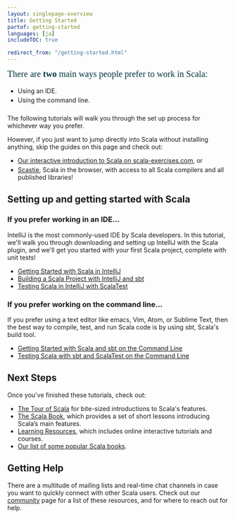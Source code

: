 ```yaml
---
layout: singlepage-overview
title: Getting Started
partof: getting-started
languages: [ja]
includeTOC: true

redirect_from: "/getting-started.html"
---
```


<div style="font-size: 1.25rem; color: #073642; font-weight: 400; font-family: 'Roboto Slab', serif; margin-bottom: 18px;"> There are <strong>two</strong> main ways people prefer to work in Scala:</div>

<ul style="margin-bottom: 24px;">
  <li style="margin-bottom: 4px;">Using an IDE.</li>
  <li style="margin-bottom: 4px;">Using the command line.</li>
</ul>


The following tutorials will walk you through the set up process for whichever way
you prefer.

However, if you just want to jump directly into Scala without installing anything, skip the guides on this page and check out:

<ul style="margin-bottom: 24px;">
  <li style="margin-bottom: 4px;"><a href="https://www.scala-exercises.org/scala_tutorial/terms_and_types">Our interactive introduction to Scala on scala-exercises.com</a>, or</li>
  <li style="margin-bottom: 4px;"><a href="https://scastie.scala-lang.org/">Scastie</a>, Scala in the browser, with access to all Scala compilers and all published libraries!</li>
</ul>

## Setting up and getting started with Scala

### If you prefer working in an IDE...

IntelliJ is the most commonly-used IDE by Scala developers. In this tutorial,
we'll walk you through downloading and setting up IntelliJ with the Scala
plugin, and we'll get you started with your first Scala project, complete with
unit tests!

* [Getting Started with Scala in IntelliJ](/getting-started/intellij-track/getting-started-with-scala-in-intellij.html)
* [Building a Scala Project with IntelliJ and sbt](/getting-started/intellij-track/building-a-scala-project-with-intellij-and-sbt.html)
* [Testing Scala in IntelliJ with ScalaTest](/getting-started/intellij-track/testing-scala-in-intellij-with-scalatest.html)


### If you prefer working on the command line...

If you prefer using a text editor like emacs, Vim, Atom, or Sublime Text, then
the best way to compile, test, and run Scala code is by using _sbt_, Scala's build
tool.

* [Getting Started with Scala and sbt on the Command Line](/getting-started/sbt-track/getting-started-with-scala-and-sbt-on-the-command-line.html)
* [Testing Scala with sbt and ScalaTest on the Command Line](/getting-started/sbt-track/testing-scala-with-sbt-on-the-command-line.html)

<!-- sbt is the easiest way to ensure that your Scala project is reproducible;
you specify a Scala version, any libraries you depend on, and sbt takes care of
the rest, so it's as easy as possible for someone else to compile and run your
Scala project. -->

## Next Steps
Once you've finished these tutorials, check out:

* [The Tour of Scala](/tour/tour-of-scala.html) for bite-sized introductions to Scala's features.
* [The Scala Book](/overviews/scala-book/introduction.html), which provides a set of short lessons introducing Scala’s main features.
* [Learning Resources](/learn.html), which includes online interactive tutorials and courses.
* [Our list of some popular Scala books](/books.html).

## Getting Help
There are a multitude of mailing lists and real-time chat channels in case you want to quickly connect with other Scala users. Check out our [community](https://scala-lang.org/community/) page for a list of these resources, and for where to reach out for help.
